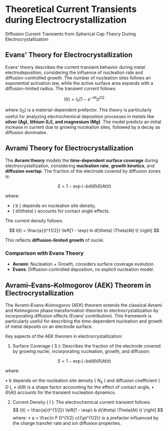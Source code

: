 # Theoretical Current Transients during Electrocrystallization
 Diffusion Current Transients from Spherical Cap Theory During Electrocrystallization

## Evans' Theory for Electrocrystallization

Evans' theory describes the current transient behavior during metal electrodeposition, considering the influence of nucleation rate and diffusion-controlled growth. The number of nucleation sites follows an exponential activation law, while the active surface area expands with a diffusion-limited radius. The transient current follows:


$$I(t) = I_0 (1 - e^{-At}) t^{1/2}$$


where ($I_0$) is a material-dependent prefactor. This theory is particularly useful for analyzing electrochemical deposition processes in metals like **silver (Ag), lithium (Li), and magnesium (Mg)**. The model predicts an initial increase in current due to growing nucleation sites, followed by a decay as diffusion dominates.

## Avrami Theory for Electrocrystallization

The **Avrami theory** models the **time-dependent surface coverage** during electrocrystallization, considering **nucleation rate**, **growth kinetics**, and **diffusion overlap**. The fraction of the electrode covered by diffusion zones is:

$$ S = 1 - \exp(-b d(\theta) \Theta(At) t) $$

where:
- \( b \) depends on nucleation site density,
- \( d(\theta) \) accounts for contact angle effects.

The current density follows:

$$ I(t) = \frac{a}{t^{1/2}} \left[1 - \exp(-b d(\theta) \Theta(At) t) \right] $$

This reflects **diffusion-limited growth** of nuclei.

### **Comparison with Evans Theory**
- **Avrami**: Nucleation + Growth, considers surface coverage evolution.
- **Evans**: Diffusion-controlled deposition, no explicit nucleation model.

## Avrami–Evans–Kolmogorov (AEK) Theorem in Electrocrystallization

The Avrami–Evans–Kolmogorov (AEK) theorem extends the classical Avrami and Kolmogorov phase transformation theories to electrocrystallization by incorporating diffusion effects (Evans’ contribution). This framework is particularly useful for describing the time-dependent nucleation and growth of metal deposits on an electrode surface.

Key aspects of the AEK theorem in electrocrystallization:
1.	Surface Coverage ( S ): Describes the fraction of the electrode covered by growing nuclei, incorporating nucleation, growth, and diffusion:

$$
S = 1 - \exp(-b d(\theta) \Theta(At) t)
$$

where:

•	 b  depends on the nucleation site density ( $N_0$ ) and diffusion coefficient ( $D$ ),
•	 $d(\theta)$  is a shape factor accounting for the effect of contact angle,
•	 $\Theta(At)$  accounts for the transient nucleation dynamics.

2.	Current Density ( I ): The electrochemical current transient follows:
$$
I(t) = \frac{a}{t^{1/2}} \left[1 - \exp(-b d(\theta) \Theta(At) t) \right]
$$
where:
•	 a = \frac{n F D^{1/2} c}{\pi^{1/2}}  is a prefactor influenced by the charge transfer rate and ion diffusion properties.
